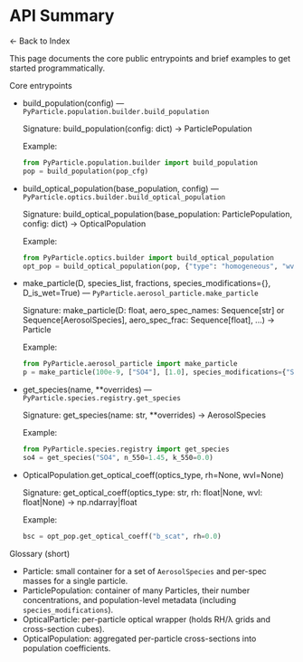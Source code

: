 # API Summary

← Back to Index

This page documents the core public entrypoints and brief examples to get started programmatically.

Core entrypoints

- build_population(config) — `PyParticle.population.builder.build_population`

  Signature: build_population(config: dict) -> ParticlePopulation

  Example:

  ```python
  from PyParticle.population.builder import build_population
  pop = build_population(pop_cfg)
  ```

- build_optical_population(base_population, config) — `PyParticle.optics.builder.build_optical_population`

  Signature: build_optical_population(base_population: ParticlePopulation, config: dict) -> OpticalPopulation

  Example:

  ```python
  from PyParticle.optics.builder import build_optical_population
  opt_pop = build_optical_population(pop, {"type": "homogeneous", "wvl_grid": [550e-9], "rh_grid": [0.0]})
  ```

- make_particle(D, species_list, fractions, species_modifications={}, D_is_wet=True) — `PyParticle.aerosol_particle.make_particle`

  Signature: make_particle(D: float, aero_spec_names: Sequence[str] or Sequence[AerosolSpecies], aero_spec_frac: Sequence[float], ...) -> Particle

  Example:

  ```python
  from PyParticle.aerosol_particle import make_particle
  p = make_particle(100e-9, ["SO4"], [1.0], species_modifications={"SO4": {"n_550":1.45}})
  ```

- get_species(name, **overrides) — `PyParticle.species.registry.get_species`

  Signature: get_species(name: str, **overrides) -> AerosolSpecies

  Example:

  ```python
  from PyParticle.species.registry import get_species
  so4 = get_species("SO4", n_550=1.45, k_550=0.0)
  ```

- OpticalPopulation.get_optical_coeff(optics_type, rh=None, wvl=None)

  Signature: get_optical_coeff(optics_type: str, rh: float|None, wvl: float|None) -> np.ndarray|float

  Example:

  ```python
  bsc = opt_pop.get_optical_coeff("b_scat", rh=0.0)
  ```

Glossary (short)

- Particle: small container for a set of `AerosolSpecies` and per-spec masses for a single particle.
- ParticlePopulation: container of many Particles, their number concentrations, and population-level metadata (including `species_modifications`).
- OpticalParticle: per-particle optical wrapper (holds RH/λ grids and cross-section cubes).
- OpticalPopulation: aggregated per-particle cross-sections into population coefficients.
